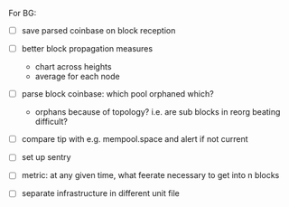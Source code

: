 For BG:

- [ ] save parsed coinbase on block reception
- [ ] better block propagation measures
    - chart across heights
    - average for each node
- [ ] parse block coinbase: which pool orphaned which?
  - orphans because of topology? i.e. are sub blocks in reorg beating difficult?

- [ ] compare tip with e.g. mempool.space and alert if not current
- [ ] set up sentry
- [ ] metric: at any given time, what feerate necessary to get into n blocks
- [ ] separate infrastructure in different unit file
